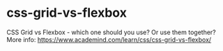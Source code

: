 # css-grid-vs-flexbox
CSS Grid vs Flexbox - which one should you use? Or use them together? More info: https://www.academind.com/learn/css/css-grid-vs-flexbox/ 
